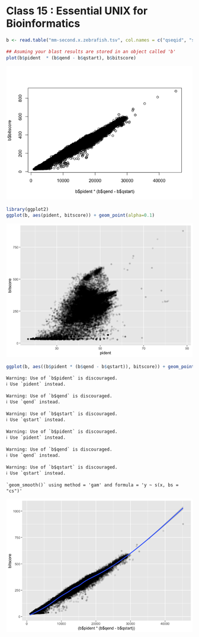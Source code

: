 Class 15 : Essential UNIX for Bioinformatics
================

``` r
b <- read.table("mm-second.x.zebrafish.tsv", col.names = c("qseqid", "sseqid", "pident", "length", "mismatch", "gapopen", "qstart", "qend", "sstart", "send", "evalue", "bitscore"))
```

``` r
## Asuming your blast results are stored in an object called 'b'
plot(b$pident  * (b$qend - b$qstart), b$bitscore)
```

![](Untitled_files/figure-gfm/unnamed-chunk-2-1.png)

``` r
library(ggplot2)
ggplot(b, aes(pident, bitscore)) + geom_point(alpha=0.1) 
```

![](Untitled_files/figure-gfm/unnamed-chunk-3-1.png)

``` r
ggplot(b, aes((b$pident * (b$qend - b$qstart)), bitscore)) + geom_point(alpha=0.1) + geom_smooth()
```

    Warning: Use of `b$pident` is discouraged.
    ℹ Use `pident` instead.

    Warning: Use of `b$qend` is discouraged.
    ℹ Use `qend` instead.

    Warning: Use of `b$qstart` is discouraged.
    ℹ Use `qstart` instead.

    Warning: Use of `b$pident` is discouraged.
    ℹ Use `pident` instead.

    Warning: Use of `b$qend` is discouraged.
    ℹ Use `qend` instead.

    Warning: Use of `b$qstart` is discouraged.
    ℹ Use `qstart` instead.

    `geom_smooth()` using method = 'gam' and formula = 'y ~ s(x, bs = "cs")'

![](Untitled_files/figure-gfm/unnamed-chunk-4-1.png)
